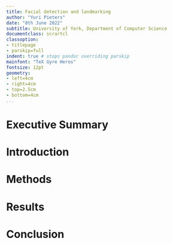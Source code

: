 ```yaml
---
title: Facial detection and landmarking
author: "Yuri Pieters"
date: "8th June 2022"
subtitle: University of York, Department of Computer Science
documentclass: scrartcl
classoption:
- titlepage
- parskip=full
indent: true # stops pandoc overriding parskip
mainfont: "TeX Gyre Heros"
fontsize: 12pt
geometry:
- left=4cm
- right=4cm
- top=2.5cm
- bottom=4cm
...
```


# Executive Summary

# Introduction

# Methods

# Results

# Conclusion
